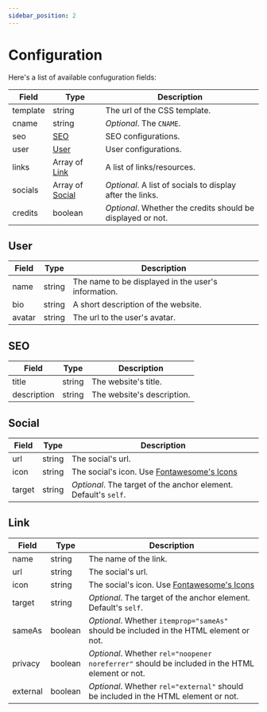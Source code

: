 ```yaml
---
sidebar_position: 2
---
```


# Configuration

Here's a list of available confuguration fields:

| Field    | Type                       | Description                                                 |
| -------- | -------------------------- | ----------------------------------------------------------- |
| template | string                     | The url of the CSS template.                                |
| cname    | string                     | _Optional_. The `CNAME`.                                    |
| seo      | [SEO](#seo)                | SEO configurations.                                         |
| user     | [User](#user)              | User configurations.                                        |
| links    | Array of [Link](#link)     | A list of links/resources.                                  |
| socials  | Array of [Social](#social) | _Optional_. A list of socials to display after the links.   |
| credits  | boolean                    | _Optional_. Whether the credits should be displayed or not. |

## User

| Field  | Type   | Description                                         |
| ------ | ------ | --------------------------------------------------- |
| name   | string | The name to be displayed in the user's information. |
| bio    | string | A short description of the website.                 |
| avatar | string | The url to the user's avatar.                       |

## SEO

| Field       | Type   | Description                |
| ----------- | ------ | -------------------------- |
| title       | string | The website's title.       |
| description | string | The website's description. |

## Social

| Field  | Type   | Description                                                                             |
| ------ | ------ | --------------------------------------------------------------------------------------- |
| url    | string | The social's url.                                                                       |
| icon   | string | The social's icon. Use [Fontawesome's Icons](https://fontawesome.com/search?o=r&m=free) |
| target | string | _Optional_. The target of the anchor element. Default's `self`.                         |

## Link

| Field    | Type    | Description                                                                                    |
| -------- | ------- | ---------------------------------------------------------------------------------------------- |
| name     | string  | The name of the link.                                                                          |
| url      | string  | The social's url.                                                                              |
| icon     | string  | The social's icon. Use [Fontawesome's Icons](https://fontawesome.com/search?o=r&m=free)        |
| target   | string  | _Optional_. The target of the anchor element. Default's `self`.                                |
| sameAs   | boolean | _Optional_. Whether `itemprop="sameAs"` should be included in the HTML element or not.         |
| privacy  | boolean | _Optional_. Whether `rel="noopener noreferrer"` should be included in the HTML element or not. |
| external | boolean | _Optional_. Whether `rel="external"` should be included in the HTML element or not.            |
